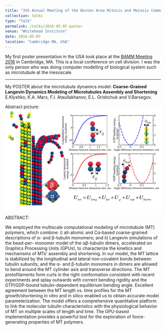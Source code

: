 ```yaml
---
title: "3th Annual Meeting of the Boston Area Mitosis and Meiosis Community"
collection: talks
type: "Talk"
permalink: /talks/2016-05-07-poster
venue: "Whitehead Institute"
date: 2016-05-07
location: "Cambridge MA, USA"
---
```


My first poster presentation in the USA took place at the [BAMM Meeting 2016](http://bammmeeting.com/) in Cambridge, MA. This is a local conference on cell division. I was the only person who was doing computer modelling of biological system such as microtubule at the mesoscale. 

---

My POSTER about the microtubule dynamics model: 
**Coarse-Grained Langevin Dynamics Modeling of Microtubules Assembly and Shortening**
E.Klyshko, K.A. Marx, F.I. Ataullakhanov, E.L. Grishchuk and V.Barsegov.

Abstract picture:
<img src="/images/MT-model.png" width="600px">

ABSTRACT:

We employed the multiscale computational modeling of microtubule (MT) polymers, which combine: i) all-atomic and Cα-based coarse-grained descriptions of α- and β-tubulin monomers; and ii) Langevin simulations of the bead-per- monomer model of the αβ-tubulin dimers, accelerated on Graphics Processing Units (GPUs), to characterize the kinetics and mechanisms of MTs’ assembly and shortening. In our model, the MT lattice is stabilized by the longitudinal and lateral non-covalent bonds between tubulin subunits; and the α- and β-tubulin monomers in dimers are allowed to bend around the MT cylinder axis and transverse directions. The MT protofilaments form curls in the right conformation consistent with recent experiments and splay outwards with correct bending rigidity and the GTP/GDP-bound tubulin-dependent equilibrium bending angle. Excellent agreement between the MT length vs. time profiles for the MT growth/shortening in vitro and in silico enabled us to obtain accurate model parameterization. The model offers a comprehensive quantitative platform to link the molecular tubulin characteristics with the physiological behavior of MT on multiple scales of length and time. The GPU-based implementation provides a powerful tool for the exploration of force-generating properties of MT polymers.

